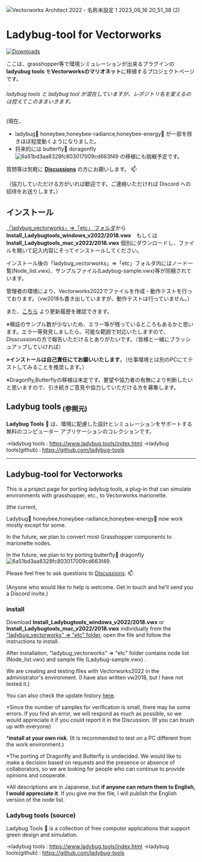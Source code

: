 ![Vectorworks Architect 2022 -  名称未設定 1  2023_06_16 20_51_38 (2)](https://github.com/onokennote/Ladybug-tool_for_Vectorworks/assets/113188583/f81150b9-0bb6-4e10-a125-9bf2870501ac)

# Ladybug-tool for Vectorworks
[![Downloads](https://static.pepy.tech/personalized-badge/ladybug-vectorworks?period=total&units=international_system&left_color=red&right_color=black&left_text=Downloads%20from%20PyPI)](https://pepy.tech/project/ladybug-vectorworks)

ここは、grasshopper等で環境シミュレーションが出来るプラグインの**ladyubug tools** を**Vectorworksのマリオネット**に移植するプロジェクトページです。

###### ladybug tools と ladybug tool が混在していますが、レポジトリ名を変えるのは控えてこのままいきます。

(現在、
 - ladybug:lady_beetle: honeybee,honeybee-radiance,honeybee-energy:honeybee: が一部を除きほぼ程度動くようになりました。
 - 将来的には butterfly:butterfly: doragonfly ![6a51bd3aa8328fc803017009cd663f49](https://github.com/onokennote/Ladybug-tool_for_Vectorworks/assets/113188583/5bafd2fa-a91d-4715-ac39-6501b537a4df) の移植にも挑戦予定です。

質問等は気軽に [**Discussions**](https://github.com/onokennote/Ladybug-tool_for_Vectorworks/discussions) の方にお願いします。	:mailbox:

（協力していただける方がいれば歓迎です。ご連絡いただければ Discord への招待をお送りします。）

## インストール
[「ladybug_vectorworks」=>「etc」 フォルダ](https://github.com/onokennote/Ladybug-tool_for_Vectorworks/tree/main/ladybug_vectorworks/etc)から　**Install_Ladybugtools_windows_v2022/2018.vwx**　もしくは　**Install_Ladybugtools_mac_v2022/2018.vwx** 個別にダウンロードし、ファイルを開いて記入内容にそってインストールしてください。

インストール後の「ladybug_vectorworks」=>「etc」フォルダ内にはノード一覧(Node_list.vwx)、サンプルファイル(Ladybug-sample.vwx)等が同梱されています。

管理者の環境により、Vectorworks2022でファイルを作成・動作テストを行っております。（vw2018も書き出していますが、動作テストは行っていません。）

また、[こちら](https://github.com/onokennote/Ladybug-tool_for_Vectorworks/releases) より更新履歴を確認できます。

※検証のサンプル数が少ないため、エラー等が残っているところもあるかと思います。エラー等発見しましたら、可能な範囲で対応いたしますので、Disscussionの方で報告いただけるとありがたいです。（皆様と一緒にブラッシュアップしていければ）

※**インストールは自己責任にてお願いいたします**。（仕事環境とは別のPCにてテストしてみることを推奨します。）

※Dragonfly,Butterflyの移植は未定です。要望や協力者の有無により判断したいと思いますので、引き続きご意見や協力していただける方を募集します。

## Ladybug tools<sub> (参照元)</sub>
**Ladybug Tools** :lady_beetle:	は、環境に配慮した設計とシミュレーションをサポートする無料のコンピューター アプリケーションのコレクションです。


→ladybug tools : https://www.ladybug.tools/index.html
→ladybug tools(github) : https://github.com/ladybug-tools

------------------------------------------------------------------------------

## Ladybug-tool for Vectorworks

This is a project page for porting ladybug tools, a plug-in that can simulate environments with grasshopper, etc., to Vectorworks marionette.

(the current,

Ladybug🐞 honeybee,honeybee-radiance,honeybee-energy🐝 now work mostly except for some.

In the future, we plan to convert most Grasshopper components to marionette nodes.

In the future, we plan to try porting butterfly🦋 dragonfly ![6a51bd3aa8328fc803017009cd663f49](https://github.com/onokennote/Ladybug-tool_for_Vectorworks/assets/113188583/5bafd2fa-a91d-4715-ac39-6501b537a4df).

Please feel free to ask questions to [Discussions](https://github.com/onokennote/Ladybug-tool_for_Vectorworks/discussions). 📫

(Anyone who would like to help is welcome. Get in touch and he'll send you a Discord invite.)

### install
Download **Install_Ladybugtools_windows_v2022/2018.vwx** or **Install_Ladybugtools_mac_v2022/2018.vwx** individually from the ["ladybug_vectorworks" => "etc" folder](https://github.com/onokennote/Ladybug-tool_for_Vectorworks/tree/main/ladybug_vectorworks/etc), open the file and follow the instructions to install.

After installation, "ladybug_vectorworks" => "etc" folder contains node list (Node_list.vwx) and sample file (Ladybug-sample.vwx) .

We are creating and testing files with Vectorworks2022 in the administrator's environment. (I have also written vw2018, but I have not tested it.)

You can also check the update history [here](https://github.com/onokennote/Ladybug-tool_for_Vectorworks/releases).

*Since the number of samples for verification is small, there may be some errors. If you find an error, we will respond as much as possible, so we would appreciate it if you could report it in the Discussion. (If you can brush up with everyone)

***install at your own risk**. (It is recommended to test on a PC different from the work environment.)

*The porting of Dragonfly and Butterfly is undecided. We would like to make a decision based on requests and the presence or absence of collaborators, so we are looking for people who can continue to provide opinions and cooperate.

*All descriptions are in Japanese, but **if anyone can return them to English, I would appreciate it**. If you give me the file, I will publish the English version of the node list.

### Ladybug tools (source)
Ladybug Tools 🐞 is a collection of free computer applications that support green design and simulation.

→ladybug tools : https://www.ladybug.tools/index.html
→ladybug tools(github) : https://github.com/ladybug-tools
